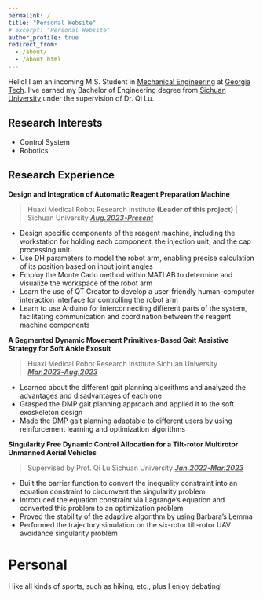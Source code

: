 ```yaml
---
permalink: /
title: "Personal Website"
# excerpt: "Personal Website"
author_profile: true
redirect_from:
  - /about/
  - /about.html
---
```


Hello! I am an incoming M.S. Student in [Mechanical Engineering](https://www.me.gatech.edu/) at [Georgia Tech](https://www.gatech.edu/). I’ve earned my Bachelor of Engineering degree from [Sichuan University](https://en.scu.edu.cn/) under the supervision of Dr. Qi Lu.

## Research Interests
- Control System
- Robotics

## Research Experience
**Design and Integration of Automatic Reagent Preparation Machine** 

> Huaxi Medical Robot Research Institute **(Leader of this project)** \| Sichuan University <u>***Aug.2023-Present***</u>

+ Design specific components of the reagent machine, including the workstation for holding each component, the injection unit, and the cap processing unit
+ Use DH parameters to model the robot arm, enabling precise calculation of its position based on input joint angles
+ Employ the Monte Carlo method within MATLAB to determine and visualize the workspace of the robot arm
+ Learn the use of QT Creator to develop a user-friendly human-computer interaction interface for controlling the robot arm
+ Learn to use Arduino for interconnecting different parts of the system, facilitating communication and coordination between the reagent machine components

**A Segmented Dynamic Movement Primitives-Based Gait Assistive Strategy for Soft Ankle Exosuit** 

> Huaxi Medical Robot Research Institute Sichuan University <u>***Mar.2023-Aug.2023***</u>

+ Learned about the different gait planning algorithms and analyzed the advantages and disadvantages of each one
+ Grasped the DMP gait planning approach and applied it to the soft exoskeleton design
+ Made the DMP gait planning adaptable to different users by using reinforcement learning and optimization algorithms

**Singularity Free Dynamic Control Allocation for a Tilt-rotor Multirotor Unmanned Aerial Vehicles** 

> Supervised by Prof. Qi Lu Sichuan University <u>***Jan.2022-Mar.2023***</u>

+ Built the barrier function to convert the inequality constraint into an equation constraint to circumvent the singularity problem
+ Introduced the equation constraint via Lagrange’s equation and converted this problem to an optimization problem
+ Proved the stability of the adaptive algorithm by using Barbara’s Lemma
+ Performed the trajectory simulation on the six-rotor tilt-rotor UAV avoidance singularity problem

# Personal

I like all kinds of sports, such as hiking, etc., plus I enjoy debating!